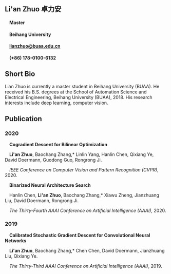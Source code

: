 ## Li'an Zhuo 卓力安

#### &ensp;&ensp;Master

#### &ensp;&ensp;Beihang University

#### &ensp;&ensp;lianzhuo@buaa.edu.cn

#### &ensp;&ensp;(+86) 178-0100-6132
## Short Bio

Lian Zhuo is currently a master student in Beihang University (BUAA). 
He received his B.S. degrees at the School of Automation Science and Electrical Engineering, 
Beihang University (BUAA), 2018. His research interests include deep learning, computer vision.

## Publication

### 2020

&ensp;&ensp;**Cogradient Descent for Bilinear Optimization**

&ensp;&ensp;**Li'an Zhuo**, Baochang Zhang,* Linlin Yang, Hanlin Chen, Qixiang Ye, David Doermann, Guodong Guo, Rongrong Ji. 

&ensp;&ensp;*IEEE Conference on Computer Vision and Pattern Recognition (CVPR)*, 2020.

&ensp;&ensp;**Binarized Neural Architecture Search**

&ensp;&ensp;Hanlin Chen, **Li'an Zhuo**, Baochang Zhang,* Xiawu Zheng, Jianzhuang Liu, David Doermann, Rongrong Ji. 

&ensp;&ensp;*The Thirty-Fourth AAAI Conference on Artificial Intelligence (AAAI)*, 2020.

### 2019

&ensp;&ensp;**Calibrated Stochastic Gradient Descent for Convolutional Neural Networks**

&ensp;&ensp;**Li'an Zhuo**, Baochang Zhang,* Chen Chen, David Doermann, Jianzhuang Liu, Qixiang Ye. 

&ensp;&ensp;*The Thirty-Third AAAI Conference on Artificial Intelligence (AAAI)*, 2019.
